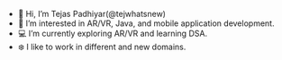- 👋 Hi, I’m Tejas Padhiyar(@tejwhatsnew)
- 👀 I’m interested in AR/VR, Java, and mobile application development.
- 💻 I’m currently exploring AR/VR and learning DSA.
- ❄️ I like to work in different and new domains.

<!---
tejwhatsnew/tejwhatsnew is a ✨ special ✨ repository because its `README.md` (this file) appears on your GitHub profile.
You can click the Preview link to take a look at your changes.
--->
